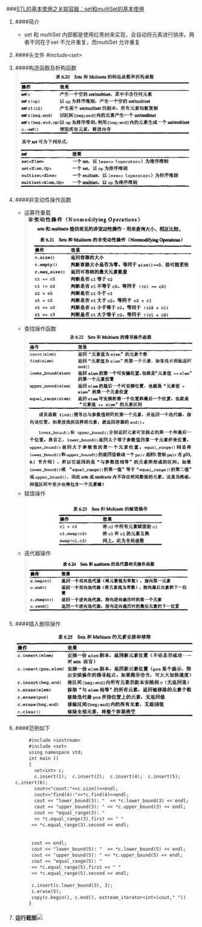 ###[STL的基本使用之关联容器：set和multiSet的基本使用]()
1. ####简介
		
	- set 和 multiSet 内部都是使用红黑树来实现，会自动将元素进行排序。两者不同在于set 不允许重复，而multiSet 允许重复
2. ####头文件 *#include\<set>*
4. ####构造函数及析构函数 ![](https://raw.githubusercontent.com/hansonboy/BlogPicLib/master/construction.png)
8. ####非变动性操作函数
	-	运算符重载![](https://raw.githubusercontent.com/hansonboy/BlogPicLib/master/noModifyOperation.png)
	-	查找操作函数![](https://raw.githubusercontent.com/hansonboy/BlogPicLib/master/searchOperation.png)
	-	赋值操作![](https://raw.githubusercontent.com/hansonboy/BlogPicLib/master/assignOperation.png)
	-	迭代器操作![](https://raw.githubusercontent.com/hansonboy/BlogPicLib/master/iterator.png)
6. ####插入删除操作![](https://raw.githubusercontent.com/hansonboy/BlogPicLib/master/InsertDelete.png)
7. ####范例如下
	
 
			#include <iostream>
			#include <set>
			using namespace std;
			int main ()
			{
   			  set<int> c;
    		  c.insert(1);  c.insert(2);  c.insert(4);  c.insert(5); c.insert(6);
    		  cout<<"count:"<<c.size()<<endl;
    		  cout<<"find(4):"<<*c.find(4)<<endl;
   			  cout << "lower_bound(3): "  << *c.lower_bound(3) << endl;
  			  cout << "upper_bound(3): " << *c.upper_bound(3) << endl;
  			  cout << "equal_range(3): "
   			  << *c.equal_range(3).first << " "
   			 << *c.equal_range(3).second << endl;
   			 
        	
   			 cout << endl;
   			 cout << "lower_bound(5): "  << *c.lower_bound(5) << endl;
  		 	 cout << "upper_bound(5): " << *c.upper_bound(5) << endl;
  		     cout << "equal_range(5): "
   			 << *c.equal_range(5).first << " "
    		 << *c.equal_range(5).second << endl;
    		 
    		 c.insert(c.lower_bound(3), 3);	
    		 c.erase(5);
    		 copy(c.begin(), c.end(), ostream_iterator<int>(cout," "))
  			}
 8. #### 运行截图![](https://raw.githubusercontent.com/hansonboy/BlogPicLib/master/output.png)
 